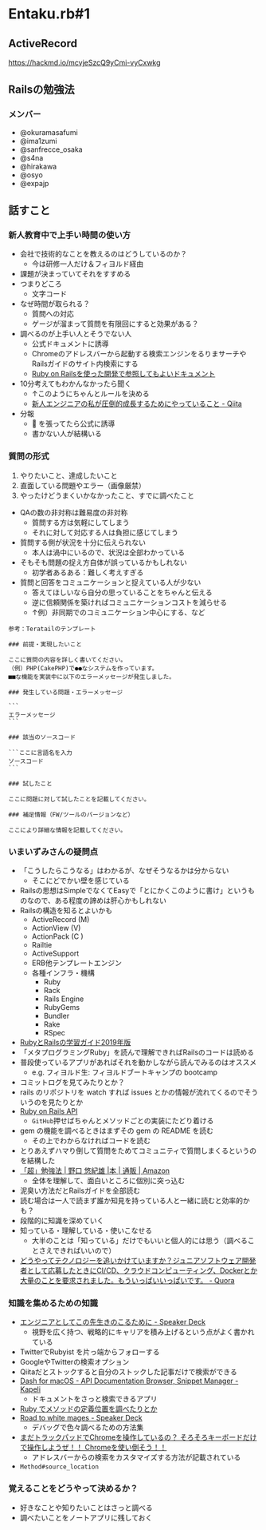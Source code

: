 # Entaku.rb#1

## ActiveRecord
https://hackmd.io/mcvjeSzcQ9yCmi-vyCxwkg

## Railsの勉強法

### メンバー

* @okuramasafumi 
* @ima1zumi
* @sanfrecce_osaka
* @s4na
* @hirakawa
* @osyo
* @expajp

## 話すこと

### 新人教育中で上手い時間の使い方
- 会社で技術的なことを教えるのはどうしているのか？
    - 今は研修一人だけ＆フィヨルド経由
- 課題が決まっていてそれをすすめる
- つまりどころ
    - 文字コード
- なぜ時間が取られる？
    - 質問への対応
    - ゲージが溜まって質問を有限回にすると効果がある？
- 調べるのが上手い人とそうでない人
    - 公式ドキュメントに誘導
    - Chromeのアドレスバーから起動する検索エンジンをるりまサーチやRailsガイドのサイト内検索にする
    - [Ruby on Railsを使った開発で参照してもよいドキュメント](https://qiita.com/hanachin_/items/76a24bcef889edb59d19)
- 10分考えてもわかんなかったら聞く
    - ↑このようにちゃんとルールを決める
    - [新人エンジニアの私が圧倒的成長するためにやっていること \- Qiita](https://qiita.com/_kanacan_/items/d9d99e5bb0248584a6c5#%E6%82%A9%E3%81%BF%E3%81%99%E3%81%8E%E3%81%AA%E3%81%84%E8%B3%AA%E5%95%8F%E3%81%99%E3%82%8B%E3%81%BE%E3%81%A7%E3%81%AE%E3%83%AB%E3%83%BC%E3%83%AB%E3%82%92%E6%B1%BA%E3%82%81%E3%82%88%E3%81%86)
- 分報
    - 🌄 を張ってたら公式に誘導
    - 書かない人が結構いる

### 質問の形式

1. やりたいこと、達成したいこと
2. 直面している問題やエラー（画像厳禁）
3. やったけどうまくいかなかったこと、すでに調べたこと

- QAの数の非対称は難易度の非対称
    - 質問する方は気軽にしてしまう
    - それに対して対応する人は負担に感じてしまう
- 質問する側が状況を十分に伝えられない
    - 本人は渦中にいるので、状況は全部わかっている
- そもそも問題の捉え方自体が誤っているかもしれない
    - 初学者あるある：難しく考えすぎる
- 質問と回答をコミュニケーションと捉えている人が少ない
    - 答えてほしいなら自分の思っていることをちゃんと伝える
    - 逆に信頼関係を築ければコミュニケーションコストを減らせる
    - ↑例）非同期でのコミュニケーション中心にする、など

````
参考：Teratailのテンプレート

### 前提・実現したいこと

ここに質問の内容を詳しく書いてください。
（例）PHP(CakePHP)で●●なシステムを作っています。
■■な機能を実装中に以下のエラーメッセージが発生しました。

### 発生している問題・エラーメッセージ

```
エラーメッセージ
```

### 該当のソースコード

```ここに言語名を入力
ソースコード
```

### 試したこと

ここに問題に対して試したことを記載してください。

### 補足情報（FW/ツールのバージョンなど）

ここにより詳細な情報を記載してください。

````

### いまいずみさんの疑問点
- 「こうしたらこうなる」はわかるが、なぜそうなるかは分からない
    - そこにどでかい壁を感じている
- Railsの思想はSimpleでなくてEasyで「とにかくこのように書け」というものなので、ある程度の諦めは肝心かもしれない
- Railsの構造を知るとよいかも
    - ActiveRecord (M)
    - ActionView (V)
    - ActionPack (C )
    - Railtie
    - ActiveSupport
    - ERB他テンプレートエンジン
    - 各種インフラ・機構
        - Ruby
        - Rack
        - Rails Engine
        - RubyGems
        - Bundler
        - Rake
        - RSpec
- [RubyとRailsの学習ガイド2019年版](https://magazine.rubyist.net/articles/0059/0059-Ruby-Rails-Beginners-Guide.html)
- 「メタプログラミングRuby」を読んで理解できればRailsのコードは読める
- 普段使っているアプリがあればそれを動かしながら読んでみるのはオススメ
    - e.g. フィヨルド生: フィヨルドブートキャンプの bootcamp
- コミットログを見てみたりとか？
- rails のリポジトリを watch すれば issues とかの情報が流れてくるのでそういうのを見たりとか
- [Ruby on Rails API](https://api.rubyonrails.org/)
    - `GitHub`押せばちゃんとメソッドごとの実装にたどり着ける
- gem の機能を調べるときはまずその gem の README を読む
    - その上でわからなければコードを読む
- とりあえずハマり倒して質問をためてコミュニティで質問しまくるというのを結構した
- [「超」勉強法 \| 野口 悠紀雄 \|本 \| 通販 \| Amazon](https://www.amazon.co.jp/%E3%80%8C%E8%B6%85%E3%80%8D%E5%8B%89%E5%BC%B7%E6%B3%95-%E9%87%8E%E5%8F%A3-%E6%82%A0%E7%B4%80%E9%9B%84/dp/4062076012)
    - 全体を理解して、面白いところに個別に突っ込む
- 泥臭い方法だとRailsガイドを全部読む
- 読む場合は一人で読まず誰か知見を持っている人と一緒に読むと効率的かも？
- 段階的に知識を深めていく
- 知っている・理解している・使いこなせる
    - 大半のことは「知っている」だけでもいいと個人的には思う（調べることさえできればいいので）
- [どうやってテクノロジーを追いかけていますか？ジュニアソフトウェア開発者として応募したときにCI/CD、クラウドコンピューティング、Dockerとか大量のことを要求されました。もういっぱいいっぱいです。 - Quora](https://qr.ae/pNyO7L)

### 知識を集めるための知識
- [エンジニアとしてこの先生きのこるために \- Speaker Deck](https://speakerdeck.com/rtechkouhou/enziniatositekofalsexian-sheng-kifalsekorutameni)
    - 視野を広く持つ、戦略的にキャリアを積み上げるという点がよく書かれている
- TwitterでRubyist を片っ端からフォローする
- GoogleやTwitterの検索オプション
- Qiitaだとストックすると自分のストックした記事だけで検索ができる
- [Dash for macOS \- API Documentation Browser, Snippet Manager \- Kapeli](https://kapeli.com/dash)
    - ドキュメントをさっと検索できるアプリ
- [Ruby でメソッドの定義位置を調べたりとか](https://qiita.com/jnchito/items/fc8a61b421d026a23ffe) 
- [Road to white mages \- Speaker Deck](https://speakerdeck.com/igaiga/road-to-white-mages)
    - デバッグで色々調べるための方法集
- [まだトラックパッドでChromeを操作しているの？ そろそろキーボードだけで操作しようぜ！！ Chromeを使い倒そう！！](https://qiita.com/dodonki1223/items/205a937c21030d1a511e)
    - アドレスバーからの検索をカスタマイズする方法が記載されている
- `Method#source_location`

### 覚えることをどうやって決めるか？

- 好きなことや知りたいことはさっと調べる
- 調べたいことをノートアプリに残しておく
